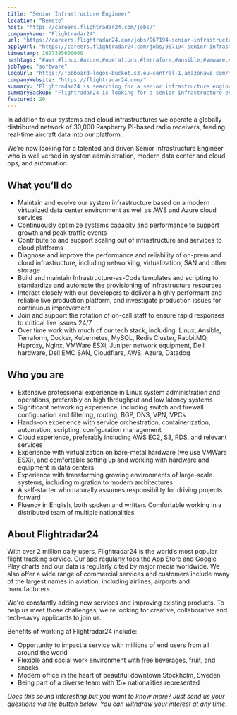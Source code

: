 ```yaml
---
title: "Senior Infrastructure Engineer"
location: "Remote"
host: "https://careers.flightradar24.com/jobs/"
companyName: "Flightradar24"
url: "https://careers.flightradar24.com/jobs/967194-senior-infrastructure-engineer"
applyUrl: "https://careers.flightradar24.com/jobs/967194-senior-infrastructure-engineer/applications/new?"
timestamp: 1607385600000
hashtags: "#aws,#linux,#azure,#operations,#terraform,#ansible,#vmware,#kubernetes,#docker,#socialmedia"
jobType: "software"
logoUrl: "https://jobboard-logos-bucket.s3.eu-central-1.amazonaws.com/flightradar24"
companyWebsite: "https://flightradar24.com/"
summary: "Flightradar24 is searching for a senior infrastructure engineer that has on experience with service orchestration, containerization, automation, scripting, configuration management."
summaryBackup: "Flightradar24 is looking for a senior infrastructure engineer that has experience in: #aws, #linux, #azure."
featured: 20
---
```


In addition to our systems and cloud infrastructures we operate a globally distributed network of 30,000 Raspberry Pi-based radio receivers, feeding real-time aircraft data into our platform.

We’re now looking for a talented and driven Senior Infrastructure Engineer who is well versed in system administration, modern data center and cloud ops, and automation.

## What you’ll do

*   Maintain and evolve our system infrastructure based on a modern virtualized data center environment as well as AWS and Azure cloud services
*   Continuously optimize systems capacity and performance to support growth and peak traffic events
*   Contribute to and support scaling out of infrastructure and services to cloud platforms
*   Diagnose and improve the performance and reliability of on-prem and cloud infrastructure, including networking, virtualization, SAN and other storage
*   Build and maintain Infrastructure-as-Code templates and scripting to standardize and automate the provisioning of infrastructure resources
*   Interact closely with our developers to deliver a highly performant and reliable live production platform, and investigate production issues for continuous improvement
*   Join and support the rotation of on-call staff to ensure rapid responses to critical live issues 24/7
*   Over time work with much of our tech stack, including: Linux, Ansible, Terraform, Docker, Kubernetes, MySQL, Redis Cluster, RabbitMQ, Haproxy, Nginx, VMWare ESXi, Juniper network equipment, Dell hardware, Dell EMC SAN, Cloudflare, AWS, Azure, Datadog

## Who you are

*   Extensive professional experience in Linux system administration and operations, preferably on high throughput and low latency systems
*   Significant networking experience, including switch and firewall configuration and filtering, routing, BGP, DNS, VPN, VPCs
*   Hands-on experience with service orchestration, containerization, automation, scripting, configuration management
*   Cloud experience, preferably including AWS EC2, S3, RDS, and relevant services
*   Experience with virtualization on bare-metal hardware (we use VMWare ESXi), and comfortable setting up and working with hardware and equipment in data centers
*   Experience with transforming growing environments of large-scale systems, including migration to modern architectures
*   A self-starter who naturally assumes responsibility for driving projects forward
*   Fluency in English, both spoken and written. Comfortable working in a distributed team of multiple nationalities

## About Flightradar24

With over 2 million daily users, Flightradar24 is the world’s most popular flight tracking service. Our app regularly tops the App Store and Google Play charts and our data is regularly cited by major media worldwide. We also offer a wide range of commercial services and customers include many of the largest names in aviation, including airlines, airports and manufacturers.

We're constantly adding new services and improving existing products. To help us meet those challenges, we're looking for creative, collaborative and tech-savvy applicants to join us.

Benefits of working at Flightradar24 include:

*   Opportunity to impact a service with millions of end users from all around the world
*   Flexible and social work environment with free beverages, fruit, and snacks
*   Modern office in the heart of beautiful downtown Stockholm, Sweden
*   Being part of a diverse team with 15+ nationalities represented

_Does this sound interesting but you want to know more? Just send us your questions via the button below. You can withdraw your interest at any time._
